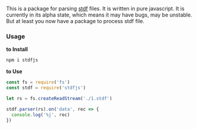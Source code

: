 This is a package for parsing [stdf](https://en.wikipedia.org/wiki/Standard_Test_Data_Format) files. It is written in pure javascript. It is currently in its alpha state, which means it may have bugs, may be unstable. But at least you now have a package to process stdf file.

### Usage

**to Install**
```bash
npm i stdfjs
```

**to Use**
```js
const fs = require('fs')
const stdf = require('stdfjs')

let rs = fs.createReadStream('./1.stdf')

stdf.parser(rs).on('data', rec => {
  console.log('%j', rec)
})
```